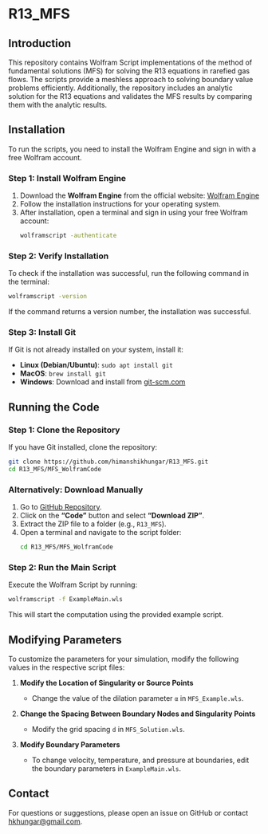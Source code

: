 # R13_MFS

## Introduction
This repository contains Wolfram Script implementations of the method of fundamental solutions (MFS) for solving the R13 equations in rarefied gas flows. The scripts provide a meshless approach to solving boundary value problems efficiently. Additionally, the repository includes an analytic solution for the R13 equations and validates the MFS results by comparing them with the analytic results.

## Installation
To run the scripts, you need to install the Wolfram Engine and sign in with a free Wolfram account.

### **Step 1: Install Wolfram Engine**
1. Download the **Wolfram Engine** from the official website: [Wolfram Engine](https://www.wolfram.com/engine/)
2. Follow the installation instructions for your operating system.
3. After installation, open a terminal and sign in using your free Wolfram account:
   ```bash
   wolframscript -authenticate
   ```

### **Step 2: Verify Installation**
To check if the installation was successful, run the following command in the terminal:
```bash
wolframscript -version
```
If the command returns a version number, the installation was successful.

### **Step 3: Install Git**
If Git is not already installed on your system, install it:
- **Linux (Debian/Ubuntu)**: `sudo apt install git`
- **MacOS**: `brew install git`
- **Windows**: Download and install from [git-scm.com](https://git-scm.com/)


## Running the Code

### **Step 1: Clone the Repository**
If you have Git installed, clone the repository:
```bash
git clone https://github.com/himanshikhungar/R13_MFS.git
cd R13_MFS/MFS_WolframCode
```

### **Alternatively: Download Manually**
1. Go to [GitHub Repository](https://github.com/himanshikhungar/R13_MFS).
2. Click on the **“Code”** button and select **“Download ZIP”**.
3. Extract the ZIP file to a folder (e.g., `R13_MFS`).
4. Open a terminal and navigate to the script folder:
   ```bash
   cd R13_MFS/MFS_WolframCode
   ```

### **Step 2: Run the Main Script**
Execute the Wolfram Script by running:
```bash
wolframscript -f ExampleMain.wls
```

This will start the computation using the provided example script.

## Modifying Parameters
To customize the parameters for your simulation, modify the following values in the respective script files:

1. **Modify the Location of Singularity or Source Points**
   - Change the value of the dilation parameter `α` in `MFS_Example.wls`.

2. **Change the Spacing Between Boundary Nodes and Singularity Points**
   - Modify the grid spacing `d` in `MFS_Solution.wls`.

3. **Modify Boundary Parameters**
   - To change velocity, temperature, and pressure at boundaries, edit the boundary parameters in `ExampleMain.wls`.

## Contact
For questions or suggestions, please open an issue on GitHub or contact hkhungar@gmail.com.



